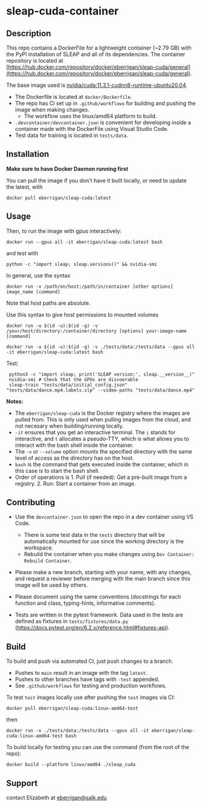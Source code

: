 # sleap-cuda-container


## Description
This repo contains a DockerFile for a lightweight container (~2.79 GB) with the PyPI installation of SLEAP and all of its dependencies. The container repository is located at [https://hub.docker.com/repository/docker/eberrigan/sleap-cuda/general](https://hub.docker.com/repository/docker/eberrigan/sleap-cuda/general).

The base image used is [nvidia/cuda:11.3.1-cudnn8-runtime-ubuntu20.04](https://hub.docker.com/layers/nvidia/cuda/11.3.1-cudnn8-runtime-ubuntu20.04/images/sha256-025a321d3131b688f4ac09d80e9af6221f2d1568b4f9ea6e45a698beebb439c0).
- The Dockerfile is located at `docker/Dockerfile`.
- The repo has CI set up in `.github/workflows` for building and pushing the image when making changes.
  - The workflow uses the linux/amd64 platform to build. 
- `.devcontainer/devcontainer.json` is convenient for developing inside a container made with the DockerFile using Visual Studio Code.
- Test data for training is located in `tests/data`.


## Installation

**Make sure to have Docker Daemon running first**


You can pull the image if you don't have it built locally, or need to update the latest, with

```
docker pull eberrigan/sleap-cuda:latest
```

## Usage 

Then, to run the image with gpus interactively:

```
docker run --gpus all -it eberrigan/sleap-cuda:latest bash
```

and test with 

```
python -c "import sleap; sleap.versions()" && nvidia-smi
```

In general, use the syntax

```
docker run -v /path/on/host:/path/in/container [other options] image_name [command]
```

Note that host paths are absolute. 


Use this syntax to give host permissions to mounted volumes
```
docker run -u $(id -u):$(id -g) -v /your/host/directory:/container/directory [options] your-image-name [command]
```

```
docker run -u $(id -u):$(id -g) -v ./tests/data:/tests/data --gpus all -it eberrigan/sleap-cuda:latest bash
```

Test:

```
 python3 -c "import sleap; print('SLEAP version:', sleap.__version__)"
 nvidia-smi # Check that the GPUs are disvoerable
 sleap-train "tests/data/initial_config.json" "tests/data/dance.mp4.labels.slp" --video-paths "tests/data/dance.mp4"
```

**Notes:**

- The `eberrigan/sleap-cuda` is the Docker registry where the images are pulled from. This is only used when pulling images from the cloud, and not necesary when building/running locally.
- `-it` ensures that you get an interactive terminal. The `i` stands for interactive, and `t` allocates a pseudo-TTY, which is what allows you to interact with the bash shell inside the container.
- The `-v` or `--volume` option mounts the specified directory with the same level of access as the directory has on the host.
- `bash` is the command that gets executed inside the container, which in this case is to start the bash shell.
- Order of operations is 1. Pull (if needed): Get a pre-built image from a registry. 2. Run: Start a container from an image.

## Contributing

- Use the `devcontainer.json` to open the repo in a dev container using VS Code.
  - There is some test data in the `tests` directory that will be automatically mounted for use since the working directory is the workspace.
  - Rebuild the container when you make changes using `Dev Container: Rebuild Container`.

- Please make a new branch, starting with your name, with any changes, and request a reviewer before merging with the main branch since this image will be used by others.
- Please document using the same conventions (docstrings for each function and class, typing-hints, informative comments).
- Tests are written in the pytest framework. Data used in the tests are defined as fixtures in `tests/fixtures/data.py` (https://docs.pytest.org/en/6.2.x/reference.html#fixtures-api).


## Build
To build and push via automated CI, just push changes to a branch. 
- Pushes to `main` result in an image with the tag `latest`. 
- Pushes to other branches have tags with `-test` appended. 
- See `.github/workflows` for testing and production workflows.

To test `test` images locally use after pushing the `test` images via CI:

```
docker pull eberrigan/sleap-cuda:linux-amd64-test
```

then 

```
docker run -v ./tests/data:/tests/data --gpus all -it eberrigan/sleap-cuda:linux-amd64-test bash
```

To build locally for testing you can use the command (from the root of the repo):

```
docker build --platform linux/amd64 ./sleap_cuda
```

## Support
contact Elizabeth at eberrigan@salk.edu

